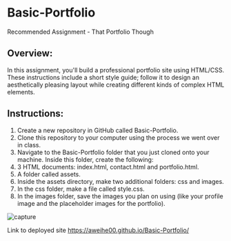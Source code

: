 # Basic-Portfolio
Recommended Assignment - That Portfolio Though

## Overview:

In this assignment, you'll build a professional portfolio site using HTML/CSS. These instructions include a short style guide; follow it to design an aesthetically pleasing layout while creating different kinds of complex HTML elements.

## Instructions:

1. Create a new repository in GitHub called Basic-Portfolio.
2. Clone this repository to your computer using the process we went over in class.
3. Navigate to the Basic-Portfolio folder that you just cloned onto your machine. Inside this folder, create the following:
4. 3 HTML documents: index.html, contact.html and portfolio.html.
5. A folder called assets.
6. Inside the assets directory, make two additional folders: css and images.
7. In the css folder, make a file called style.css.
8. In the images folder, save the images you plan on using (like your profile image and the placeholder images for the portfolio).

![capture](https://user-images.githubusercontent.com/56567819/69487338-94b5bc00-0e1d-11ea-915a-c60201bee8ac.png)

Link to deployed site https://aweihe00.github.io/Basic-Portfolio/
